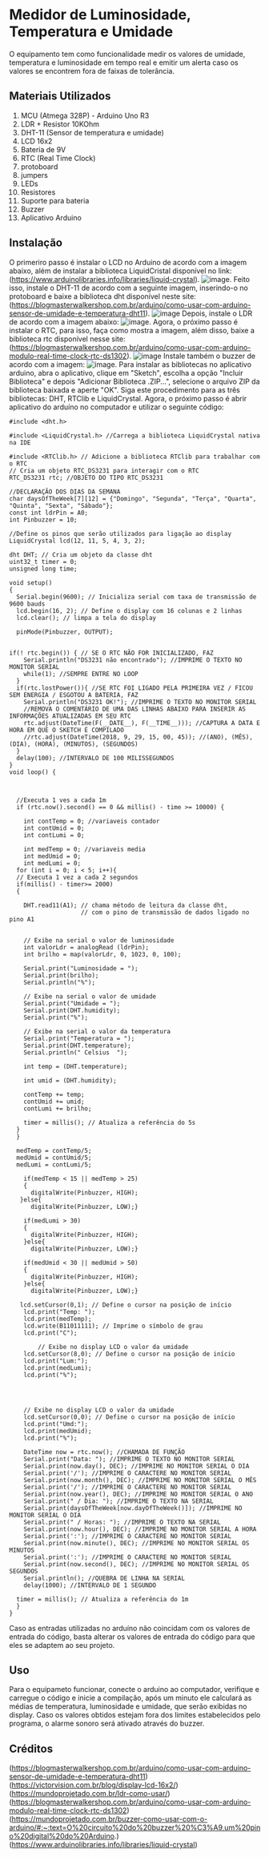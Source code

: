 # Medidor de Luminosidade, Temperatura e Umidade

O equipamento tem como funcionalidade medir os valores de umidade, temperatura e luminosidade em tempo real e emitir um alerta caso os valores se encontrem fora de faixas de tolerância.

## Materiais Utilizados
1. MCU (Atmega 328P) - Arduino Uno R3
2. LDR + Resistor 10KOhm
3. DHT-11 (Sensor de temperatura e umidade)
4. LCD 16x2
5. Bateria de 9V
6. RTC (Real Time Clock)
7. protoboard
8. jumpers
9. LEDs
10. Resistores
11. Suporte para bateria
12. Buzzer
13. Aplicativo Arduino

## Instalação
O primeriro passo é instalar o LCD no Arduino de acordo com a imagem abaixo, além de instalar a biblioteca LiquidCristal disponível no link: (https://www.arduinolibraries.info/libraries/liquid-crystal).
![image](https://github.com/Bruno872/Sistemas-Embarcados/assets/144634914/70ce23c5-c3da-4198-8a1a-f2b06a22d894). 
Feito isso, instale o DHT-11 de acordo com a seguinte imagem, inserindo-o no protoboard e baixe a biblioteca dht disponível neste site:(https://blogmasterwalkershop.com.br/arduino/como-usar-com-arduino-sensor-de-umidade-e-temperatura-dht11). 
![image](https://github.com/Bruno872/Sistemas-Embarcados/assets/144634914/f4167e07-7cfe-4d9b-a040-96d0d4db02a1) 
Depois, instale o LDR de acordo com a imagem abaixo:
![image](https://github.com/Bruno872/Sistemas-Embarcados/assets/144634914/ab3739a8-6075-4bc1-98c2-e1a67f420f36).
Agora, o próximo passo é instalar o RTC, para isso, faça como mostra a imagem, além disso, baixe a biblioteca rtc disponível nesse site: (https://blogmasterwalkershop.com.br/arduino/como-usar-com-arduino-modulo-real-time-clock-rtc-ds1302).
![image](https://github.com/Bruno872/Sistemas-Embarcados/assets/144634914/21675191-21c1-47e3-a35c-6b455de57ba7) 
Instale também o buzzer de acordo com a imagem:
![image](https://github.com/Bruno872/Sistemas-Embarcados/assets/144634914/c4251f48-950b-4d9e-8bf8-35986afac96b).
Para instalar as bibliotecas no aplicativo arduino, abra o aplicativo, clique em "Sketch", escolha a opção "Incluir Biblioteca" e depois  "Adicionar Biblioteca .ZIP...", selecione o arquivo ZIP da biblioteca baixada e aperte "OK". Siga este procedimento para as três bibliotecas: DHT, RTClib e LiquidCrystal.
Agora, o próximo passo é abrir aplicativo do arduíno no computador e utilizar o seguinte código:

```
#include <dht.h>
 
#include <LiquidCrystal.h> //Carrega a biblioteca LiquidCrystal nativa na IDE

#include <RTClib.h> // Adicione a biblioteca RTClib para trabalhar com o RTC
// Cria um objeto RTC_DS3231 para interagir com o RTC
RTC_DS3231 rtc; //OBJETO DO TIPO RTC_DS3231
 
//DECLARAÇÃO DOS DIAS DA SEMANA
char daysOfTheWeek[7][12] = {"Domingo", "Segunda", "Terça", "Quarta", "Quinta", "Sexta", "Sábado"};
const int ldrPin = A0;
int Pinbuzzer = 10;

//Define os pinos que serão utilizados para ligação ao display
LiquidCrystal lcd(12, 11, 5, 4, 3, 2);
 
dht DHT; // Cria um objeto da classe dht
uint32_t timer = 0;
unsigned long time;
 
void setup()
{
  Serial.begin(9600); // Inicializa serial com taxa de transmissão de 9600 bauds
  lcd.begin(16, 2); // Define o display com 16 colunas e 2 linhas
  lcd.clear(); // limpa a tela do display

  pinMode(Pinbuzzer, OUTPUT);

  
if(! rtc.begin()) { // SE O RTC NÃO FOR INICIALIZADO, FAZ
    Serial.println("DS3231 não encontrado"); //IMPRIME O TEXTO NO MONITOR SERIAL
    while(1); //SEMPRE ENTRE NO LOOP
  }
  if(rtc.lostPower()){ //SE RTC FOI LIGADO PELA PRIMEIRA VEZ / FICOU SEM ENERGIA / ESGOTOU A BATERIA, FAZ
    Serial.println("DS3231 OK!"); //IMPRIME O TEXTO NO MONITOR SERIAL
    //REMOVA O COMENTÁRIO DE UMA DAS LINHAS ABAIXO PARA INSERIR AS INFORMAÇÕES ATUALIZADAS EM SEU RTC
    rtc.adjust(DateTime(F(__DATE__), F(__TIME__))); //CAPTURA A DATA E HORA EM QUE O SKETCH É COMPILADO
    //rtc.adjust(DateTime(2018, 9, 29, 15, 00, 45)); //(ANO), (MÊS), (DIA), (HORA), (MINUTOS), (SEGUNDOS)
  }
  delay(100); //INTERVALO DE 100 MILISSEGUNDOS
}
void loop() {  
  
  

  //Executa 1 ves a cada 1m
  if (rtc.now().second() == 0 && millis() - time >= 10000) {

    int contTemp = 0; //variaveis contador 
    int contUmid = 0;
    int contLumi = 0;

    int medTemp = 0; //variaveis media
    int medUmid = 0;
    int medLumi = 0;
  for (int i = 0; i < 5; i++){  
  // Executa 1 vez a cada 2 segundos
  if(millis() - timer>= 2000)
  {
  
    DHT.read11(A1); // chama método de leitura da classe dht,
                    // com o pino de transmissão de dados ligado no pino A1


    // Exibe na serial o valor de luminosidade
    int valorLdr = analogRead (ldrPin);
    int brilho = map(valorLdr, 0, 1023, 0, 100);
    
    Serial.print("Luminosidade = ");
    Serial.print(brilho);
    Serial.println("%");
 
    // Exibe na serial o valor de umidade
    Serial.print("Umidade = ");
    Serial.print(DHT.humidity);
    Serial.print("%");
 
    // Exibe na serial o valor da temperatura
    Serial.print("Temperatura = ");
    Serial.print(DHT.temperature); 
    Serial.println(" Celsius  ");

    int temp = (DHT.temperature);

    int umid = (DHT.humidity);

    contTemp += temp;
    contUmid += umid;
    contLumi += brilho;
        
    timer = millis(); // Atualiza a referência do 5s
  }
  }

  medTemp = contTemp/5;
  medUmid = contUmid/5;
  medLumi = contLumi/5;
  
    if(medTemp < 15 || medTemp > 25)
    {
      digitalWrite(Pinbuzzer, HIGH); 
   }else{
      digitalWrite(Pinbuzzer, LOW);}
      
    if(medLumi > 30)
    {
      digitalWrite(Pinbuzzer, HIGH); 
    }else{
      digitalWrite(Pinbuzzer, LOW);}
      
    if(medUmid < 30 || medUmid > 50)
    {
      digitalWrite(Pinbuzzer, HIGH); 
    }else{
      digitalWrite(Pinbuzzer, LOW);}

   lcd.setCursor(0,1); // Define o cursor na posição de início
    lcd.print("Temp: ");
    lcd.print(medTemp);
    lcd.write(B11011111); // Imprime o símbolo de grau
    lcd.print("C");

        // Exibe no display LCD o valor da umidade
    lcd.setCursor(8,0); // Define o cursor na posição de início
    lcd.print("Lum:");
    lcd.print(medLumi);
    lcd.print("%");



    
    // Exibe no display LCD o valor da umidade
    lcd.setCursor(0,0); // Define o cursor na posição de início
    lcd.print("Umd:");
    lcd.print(medUmid);
    lcd.print("%");

    DateTime now = rtc.now(); //CHAMADA DE FUNÇÃO
    Serial.print("Data: "); //IMPRIME O TEXTO NO MONITOR SERIAL
    Serial.print(now.day(), DEC); //IMPRIME NO MONITOR SERIAL O DIA
    Serial.print('/'); //IMPRIME O CARACTERE NO MONITOR SERIAL
    Serial.print(now.month(), DEC); //IMPRIME NO MONITOR SERIAL O MÊS
    Serial.print('/'); //IMPRIME O CARACTERE NO MONITOR SERIAL
    Serial.print(now.year(), DEC); //IMPRIME NO MONITOR SERIAL O ANO
    Serial.print(" / Dia: "); //IMPRIME O TEXTO NA SERIAL
    Serial.print(daysOfTheWeek[now.dayOfTheWeek()]); //IMPRIME NO MONITOR SERIAL O DIA
    Serial.print(" / Horas: "); //IMPRIME O TEXTO NA SERIAL
    Serial.print(now.hour(), DEC); //IMPRIME NO MONITOR SERIAL A HORA
    Serial.print(':'); //IMPRIME O CARACTERE NO MONITOR SERIAL
    Serial.print(now.minute(), DEC); //IMPRIME NO MONITOR SERIAL OS MINUTOS
    Serial.print(':'); //IMPRIME O CARACTERE NO MONITOR SERIAL
    Serial.print(now.second(), DEC); //IMPRIME NO MONITOR SERIAL OS SEGUNDOS
    Serial.println(); //QUEBRA DE LINHA NA SERIAL
    delay(1000); //INTERVALO DE 1 SEGUNDO
    
  timer = millis(); // Atualiza a referência do 1m
  }
}
```
Caso as entradas utilizadas no arduíno não coincidam com os valores de entrada do código, basta alterar os valores de entrada do código para que eles se adaptem ao seu projeto.

## Uso 
Para o equipameto funcionar, conecte o arduino ao computador, verifique e carregue o código e inicie a compilação, após um minuto ele calculará as médias de temperatura, luminosidade e umidade, que serão exibidas no display. Caso os valores obtidos estejam fora dos limites estabelecidos pelo programa, o alarme sonoro será ativado através do buzzer.

## Créditos

(https://blogmasterwalkershop.com.br/arduino/como-usar-com-arduino-sensor-de-umidade-e-temperatura-dht11)
(https://victorvision.com.br/blog/display-lcd-16x2/)
(https://mundoprojetado.com.br/ldr-como-usar/)
(https://blogmasterwalkershop.com.br/arduino/como-usar-com-arduino-modulo-real-time-clock-rtc-ds1302)
(https://mundoprojetado.com.br/buzzer-como-usar-com-o-arduino/#:~:text=O%20circuito%20do%20buzzer%20%C3%A9,um%20pino%20digital%20do%20Arduino.)
(https://www.arduinolibraries.info/libraries/liquid-crystal)
